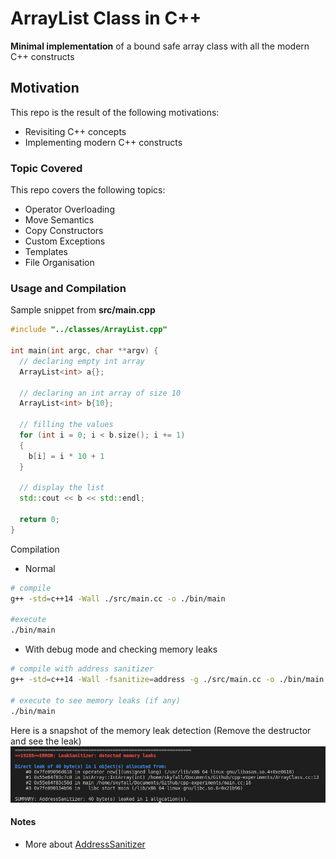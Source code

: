 # ArrayList Class in C++

**Minimal implementation** of a bound safe array class with all the modern C++ constructs

## Motivation

This repo is the result of the following motivations:
- Revisiting C++ concepts
- Implementing modern C++ constructs

### Topic Covered

This repo covers the following topics:
- Operator Overloading
- Move Semantics
- Copy Constructors
- Custom Exceptions
- Templates
- File Organisation

### Usage and Compilation

Sample snippet from **src/main.cpp**

```cpp 
#include "../classes/ArrayList.cpp"

int main(int argc, char **argv) {
  // declaring empty int array
  ArrayList<int> a{};
  
  // declaring an int array of size 10
  ArrayList<int> b{10};
  
  // filling the values
  for (int i = 0; i < b.size(); i += 1)
  {
    b[i] = i * 10 + 1    
  }
  
  // display the list
  std::cout << b << std::endl;

  return 0;
}

```

Compilation

- Normal 

```bash
# compile
g++ -std=c++14 -Wall ./src/main.cc -o ./bin/main

#execute
./bin/main
```
- With debug mode and checking memory leaks

```bash
# compile with address sanitizer
g++ -std=c++14 -Wall -fsanitize=address -g ./src/main.cc -o ./bin/main

# execute to see memory leaks (if any)
./bin/main
```

Here is a snapshot of the memory leak detection (Remove the destructor and see the leak)
![Leak detection](leak.jpeg)


#### Notes

- More about [AddressSanitizer](https://clang.llvm.org/docs/AddressSanitizer.html) 
